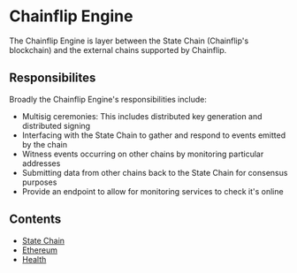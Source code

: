 # Chainflip Engine

The Chainflip Engine is layer between the State Chain (Chainflip's blockchain) and the external chains supported by Chainflip.

## Responsibilites

Broadly the Chainflip Engine's responsibilities include:

- Multisig ceremonies: This includes distributed key generation and distributed signing
- Interfacing with the State Chain to gather and respond to events emitted by the chain
- Witness events occurring on other chains by monitoring particular addresses
- Submitting data from other chains back to the State Chain for consensus purposes
- Provide an endpoint to allow for monitoring services to check it's online

## Contents

- [State Chain](./src/state_chain/README.md)
- [Ethereum](./src/eth/README.md)
- [Health](./src/health.rs)
